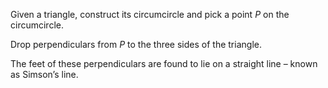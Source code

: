 Given a triangle, construct its circumcircle and pick a point $P$ on the
circumcircle.

Drop perpendiculars from $P$ to the three sides of the triangle.

The feet of these perpendiculars are found to lie on a straight line –
known as Simson’s line.

